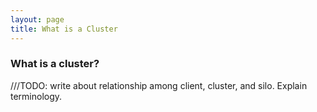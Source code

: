 ```yaml
---
layout: page
title: What is a Cluster
---
```



### What is a cluster?

///TODO: write about relationship among client, cluster, and silo. Explain terminology.


